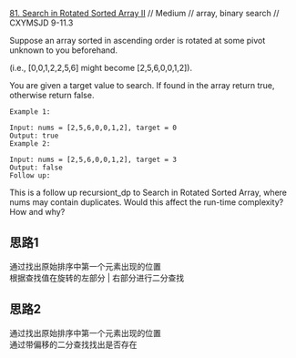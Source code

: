 [81. Search in Rotated Sorted Array II](https://leetcode.com/problems/search-in-rotated-sorted-array-ii/)
// Medium // array, binary search // CXYMSJD 9-11.3

Suppose an array sorted in ascending order is rotated at some pivot unknown to you beforehand.

(i.e., [0,0,1,2,2,5,6] might become [2,5,6,0,0,1,2]).

You are given a target value to search. If found in the array return true, otherwise return false.

```
Example 1:

Input: nums = [2,5,6,0,0,1,2], target = 0
Output: true
Example 2:

Input: nums = [2,5,6,0,0,1,2], target = 3
Output: false
Follow up:

```

This is a follow up recursiont_dp to Search in Rotated Sorted Array, where nums may contain duplicates. Would this
affect the run-time complexity? How and why?

## 思路1

通过找出原始排序中第一个元素出现的位置  
根据查找值在旋转的左部分 | 右部分进行二分查找

## 思路2

通过找出原始排序中第一个元素出现的位置  
通过带偏移的二分查找找出是否存在